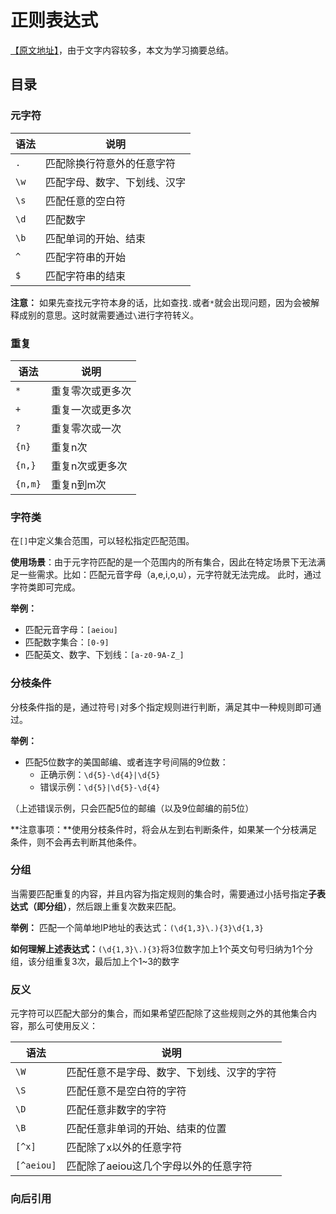 # 正则表达式

[【原文地址】](http://www.jb51.net/tools/zhengze.html)，由于文字内容较多，本文为学习摘要总结。

## 目录

### 元字符 

| 语法 | 说明 |
|-----|------|
| `. `  | 匹配除换行符意外的任意字符   |
| `\w`  | 匹配字母、数字、下划线、汉字 |
| `\s`  | 匹配任意的空白符           |
| `\d`  | 匹配数字                  |
| `\b`  | 匹配单词的开始、结束        |
| `^`   | 匹配字符串的开始           |
| `$`   | 匹配字符串的结束           |

**注意：** 如果先查找元字符本身的话，比如查找`.`或者`*`就会出现问题，因为会被解释成别的意思。这时就需要通过`\`进行字符转义。 

### 重复

| 语法 | 说明 |
|-----|------|
| `* `  | 重复零次或更多次    |
| `+ `  | 重复一次或更多次    |
| `? `  | 重复零次或一次      |
| `{n}`     | 重复n次        |
| `{n,}`    | 重复n次或更多次 |
| `{n,m}`   | 重复n到m次     |

### 字符类

在`[]`中定义集合范围，可以轻松指定匹配范围。

**使用场景**：由于元字符匹配的是一个范围内的所有集合，因此在特定场景下无法满足一些需求。比如：匹配元音字母（a,e,i,o,u），元字符就无法完成。 此时，通过字符类即可完成。

**举例：**

* 匹配元音字母：`[aeiou]` 
* 匹配数字集合：`[0-9]`
* 匹配英文、数字、下划线：`[a-z0-9A-Z_]`

### 分枝条件

分枝条件指的是，通过符号`|`对多个指定规则进行判断，满足其中一种规则即可通过。 

**举例：**

* 匹配5位数字的美国邮编、或者连字号间隔的9位数：
	* 正确示例：`\d{5}-\d{4}|\d{5}`
	* 错误示例：`\d{5}|\d{5}-\d{4}`

（上述错误示例，只会匹配5位的邮编（以及9位邮编的前5位）

**注意事项：**使用分枝条件时，将会从左到右判断条件，如果某一个分枝满足条件，则不会再去判断其他条件。

### 分组

当需要匹配重复的内容，并且内容为指定规则的集合时，需要通过小括号指定**子表达式（即分组）**，然后跟上重复次数来匹配。

**举例：** 匹配一个简单地IP地址的表达式：`(\d{1,3}\.){3}\d{1,3}`

**如何理解上述表达式：**`(\d{1,3}\.){3}`将3位数字加上1个英文句号归纳为1个分组，该分组重复3次，最后加上个1~3的数字

### 反义

元字符可以匹配大部分的集合，而如果希望匹配除了这些规则之外的其他集合内容，那么可使用反义：

| 语法 | 说明 |
|-----|------|
| `\W`  | 匹配任意不是字母、数字、下划线、汉字的字符      |
| `\S`  | 匹配任意不是空白符的字符                     |
| `\D`  | 匹配任意非数字的字符                        |
| `\B`  | 匹配任意非单词的开始、结束的位置              |
| `[^x]`       | 匹配除了x以外的任意字符              |
| `[^aeiou]`   | 匹配除了aeiou这几个字母以外的任意字符  |

### 向后引用